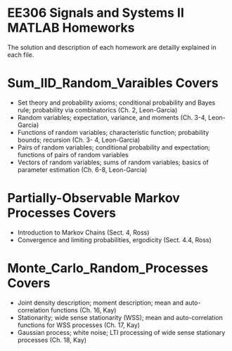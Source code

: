 
# EE306 Signals and Systems II MATLAB Homeworks

The solution and description of each homework are detailly explained in each file.

# Sum_IID_Random_Varaibles Covers

- Set theory and probability axioms; conditional probability and Bayes rule; probability via
combinatorics (Ch. 2, Leon-Garcia)
- Random variables; expectation, variance, and moments (Ch. 3-4, Leon-Garcia)
- Functions of random variables; characteristic function; probability bounds; recursion (Ch. 3-
4, Leon-Garcia)
- Pairs of random variables; conditional probability and expectation; functions of pairs of
random variables 
- Vectors of random variables; sums of random variables; basics of parameter estimation (Ch.
6-8, Leon-Garcia)

# Partially-Observable Markov Processes Covers

-  Introduction to Markov Chains (Sect. 4, Ross)
-  Convergence and limiting probabilities, ergodicity (Sect. 4.4, Ross)

# Monte_Carlo_Random_Processes Covers

- Joint density description; moment description; mean and auto-correlation functions (Ch. 16,
Kay) 
- Stationarity; wide sense stationarity (WSS); mean and auto-correlation functions for WSS
processes (Ch. 17, Kay)
- Gaussian process; white noise; LTI processing of wide sense stationary processes (Ch. 18,
Kay) 
